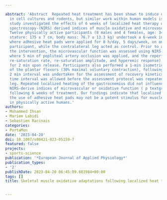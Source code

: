 ---
abstract: 'Abstract  Repeated heat treatment has been shown to induce oxidative adaptations
  in cell cultures and rodents, but similar work within human models is scarce. This
  study investigated the effects of 6 weeks of localized heat therapy on near-infrared
  spectroscopy-(NIRS) derived indices of muscle oxidative and microvascular function.
  Twelve physically active participants (8 males and 4 females, age: 34.9 ± 5.9 years,
  stature: 175 ± 7 cm, body mass: 76.7 ± 13.3 kg) undertook a 6-week intervention,
  where adhesive heat pads were applied for 8 h/day, 5 days/week, on one calf of each
  participant, while the contralateral leg acted as control. Prior to and following
  the intervention, the microvascular function was assessed using NIRS-based methods,
  where 5 min of popliteal artery occlusion was applied, and the reperfusion (i.e.,
  re-saturation rate, re-saturation amplitude, and hyperemic response) was monitored
  for 2 min upon release. Participants also performed a 1-min isometric contraction
  of the plantar flexors (30% maximal voluntary contraction), following which a further
  2 min interval was undertaken for the assessment of recovery kinetics. A 20-min
  time interval was allowed before the assessment protocol was repeated on the contralateral
  leg. Repeated localized heating of the gastrocnemius did not influence any of the
  NIRS-derive indices of microvascular or oxidative function ( p textgreater 0.05)
  following 6 weeks of treatment. Our findings indicate that localized heating via
  the use of adhesive heat pads may not be a potent stimulus for muscle adaptations
  in physically active humans.'
authors:
- Mohammed Ihsan
- Mariem Labidi
- Sebastien Racinais
categories:
- PortaMon
date: '2023-04-20'
doi: 10.1007/s00421-023-05159-7
featured: false
projects:
- sports-science
publication: '*European Journal of Applied Physiology*'
publication_types:
- '2'
publishDate: 2023-04-20 06:45:09.883984+00:00
tags: []
title: Skeletal muscle oxidative adaptations following localized heat therapy

---
